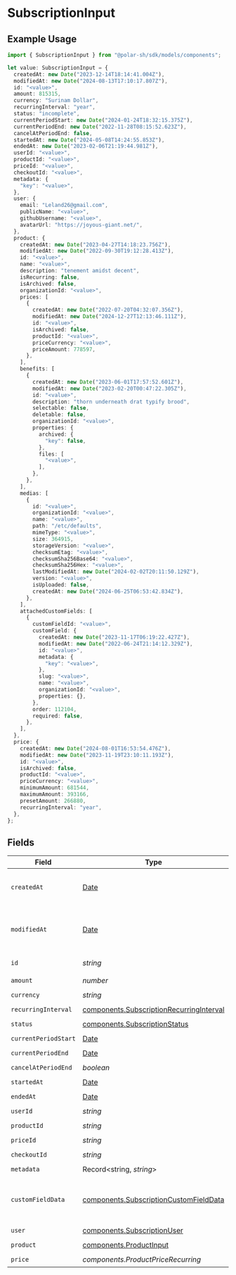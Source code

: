 # SubscriptionInput

## Example Usage

```typescript
import { SubscriptionInput } from "@polar-sh/sdk/models/components";

let value: SubscriptionInput = {
  createdAt: new Date("2023-12-14T18:14:41.004Z"),
  modifiedAt: new Date("2024-08-13T17:10:17.807Z"),
  id: "<value>",
  amount: 815315,
  currency: "Surinam Dollar",
  recurringInterval: "year",
  status: "incomplete",
  currentPeriodStart: new Date("2024-01-24T18:32:15.375Z"),
  currentPeriodEnd: new Date("2022-11-28T08:15:52.623Z"),
  cancelAtPeriodEnd: false,
  startedAt: new Date("2024-05-08T14:24:55.853Z"),
  endedAt: new Date("2023-02-06T21:19:44.981Z"),
  userId: "<value>",
  productId: "<value>",
  priceId: "<value>",
  checkoutId: "<value>",
  metadata: {
    "key": "<value>",
  },
  user: {
    email: "Leland26@gmail.com",
    publicName: "<value>",
    githubUsername: "<value>",
    avatarUrl: "https://joyous-giant.net/",
  },
  product: {
    createdAt: new Date("2023-04-27T14:18:23.756Z"),
    modifiedAt: new Date("2022-09-30T19:12:28.413Z"),
    id: "<value>",
    name: "<value>",
    description: "tenement amidst decent",
    isRecurring: false,
    isArchived: false,
    organizationId: "<value>",
    prices: [
      {
        createdAt: new Date("2022-07-20T04:32:07.356Z"),
        modifiedAt: new Date("2024-12-27T12:13:46.111Z"),
        id: "<value>",
        isArchived: false,
        productId: "<value>",
        priceCurrency: "<value>",
        priceAmount: 778597,
      },
    ],
    benefits: [
      {
        createdAt: new Date("2023-06-01T17:57:52.601Z"),
        modifiedAt: new Date("2023-02-20T00:47:22.305Z"),
        id: "<value>",
        description: "thorn underneath drat typify brood",
        selectable: false,
        deletable: false,
        organizationId: "<value>",
        properties: {
          archived: {
            "key": false,
          },
          files: [
            "<value>",
          ],
        },
      },
    ],
    medias: [
      {
        id: "<value>",
        organizationId: "<value>",
        name: "<value>",
        path: "/etc/defaults",
        mimeType: "<value>",
        size: 364915,
        storageVersion: "<value>",
        checksumEtag: "<value>",
        checksumSha256Base64: "<value>",
        checksumSha256Hex: "<value>",
        lastModifiedAt: new Date("2024-02-02T20:11:50.129Z"),
        version: "<value>",
        isUploaded: false,
        createdAt: new Date("2024-06-25T06:53:42.834Z"),
      },
    ],
    attachedCustomFields: [
      {
        customFieldId: "<value>",
        customField: {
          createdAt: new Date("2023-11-17T06:19:22.427Z"),
          modifiedAt: new Date("2022-06-24T21:14:12.329Z"),
          id: "<value>",
          metadata: {
            "key": "<value>",
          },
          slug: "<value>",
          name: "<value>",
          organizationId: "<value>",
          properties: {},
        },
        order: 112104,
        required: false,
      },
    ],
  },
  price: {
    createdAt: new Date("2024-08-01T16:53:54.476Z"),
    modifiedAt: new Date("2023-11-19T23:10:11.193Z"),
    id: "<value>",
    isArchived: false,
    productId: "<value>",
    priceCurrency: "<value>",
    minimumAmount: 681544,
    maximumAmount: 393166,
    presetAmount: 266880,
    recurringInterval: "year",
  },
};
```

## Fields

| Field                                                                                                | Type                                                                                                 | Required                                                                                             | Description                                                                                          |
| ---------------------------------------------------------------------------------------------------- | ---------------------------------------------------------------------------------------------------- | ---------------------------------------------------------------------------------------------------- | ---------------------------------------------------------------------------------------------------- |
| `createdAt`                                                                                          | [Date](https://developer.mozilla.org/en-US/docs/Web/JavaScript/Reference/Global_Objects/Date)        | :heavy_check_mark:                                                                                   | Creation timestamp of the object.                                                                    |
| `modifiedAt`                                                                                         | [Date](https://developer.mozilla.org/en-US/docs/Web/JavaScript/Reference/Global_Objects/Date)        | :heavy_check_mark:                                                                                   | Last modification timestamp of the object.                                                           |
| `id`                                                                                                 | *string*                                                                                             | :heavy_check_mark:                                                                                   | The ID of the object.                                                                                |
| `amount`                                                                                             | *number*                                                                                             | :heavy_check_mark:                                                                                   | N/A                                                                                                  |
| `currency`                                                                                           | *string*                                                                                             | :heavy_check_mark:                                                                                   | N/A                                                                                                  |
| `recurringInterval`                                                                                  | [components.SubscriptionRecurringInterval](../../models/components/subscriptionrecurringinterval.md) | :heavy_check_mark:                                                                                   | N/A                                                                                                  |
| `status`                                                                                             | [components.SubscriptionStatus](../../models/components/subscriptionstatus.md)                       | :heavy_check_mark:                                                                                   | N/A                                                                                                  |
| `currentPeriodStart`                                                                                 | [Date](https://developer.mozilla.org/en-US/docs/Web/JavaScript/Reference/Global_Objects/Date)        | :heavy_check_mark:                                                                                   | N/A                                                                                                  |
| `currentPeriodEnd`                                                                                   | [Date](https://developer.mozilla.org/en-US/docs/Web/JavaScript/Reference/Global_Objects/Date)        | :heavy_check_mark:                                                                                   | N/A                                                                                                  |
| `cancelAtPeriodEnd`                                                                                  | *boolean*                                                                                            | :heavy_check_mark:                                                                                   | N/A                                                                                                  |
| `startedAt`                                                                                          | [Date](https://developer.mozilla.org/en-US/docs/Web/JavaScript/Reference/Global_Objects/Date)        | :heavy_check_mark:                                                                                   | N/A                                                                                                  |
| `endedAt`                                                                                            | [Date](https://developer.mozilla.org/en-US/docs/Web/JavaScript/Reference/Global_Objects/Date)        | :heavy_check_mark:                                                                                   | N/A                                                                                                  |
| `userId`                                                                                             | *string*                                                                                             | :heavy_check_mark:                                                                                   | N/A                                                                                                  |
| `productId`                                                                                          | *string*                                                                                             | :heavy_check_mark:                                                                                   | N/A                                                                                                  |
| `priceId`                                                                                            | *string*                                                                                             | :heavy_check_mark:                                                                                   | N/A                                                                                                  |
| `checkoutId`                                                                                         | *string*                                                                                             | :heavy_check_mark:                                                                                   | N/A                                                                                                  |
| `metadata`                                                                                           | Record<string, *string*>                                                                             | :heavy_check_mark:                                                                                   | N/A                                                                                                  |
| `customFieldData`                                                                                    | [components.SubscriptionCustomFieldData](../../models/components/subscriptioncustomfielddata.md)     | :heavy_minus_sign:                                                                                   | Key-value object storing custom field values.                                                        |
| `user`                                                                                               | [components.SubscriptionUser](../../models/components/subscriptionuser.md)                           | :heavy_check_mark:                                                                                   | N/A                                                                                                  |
| `product`                                                                                            | [components.ProductInput](../../models/components/productinput.md)                                   | :heavy_check_mark:                                                                                   | A product.                                                                                           |
| `price`                                                                                              | *components.ProductPriceRecurring*                                                                   | :heavy_check_mark:                                                                                   | N/A                                                                                                  |